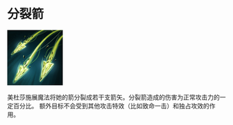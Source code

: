 # 分裂箭

![mjz_centaur_return](game/resource/flash3/images/spellicons/mjz_medusa_split_shot.png)



美杜莎施展魔法将她的箭分裂成若干支箭矢。分裂箭造成的伤害为正常攻击力的一定百分比。
额外目标不会受到其他攻击特效（比如致命一击）和独占攻效的作用。